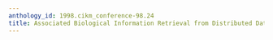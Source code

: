 ```yaml
---
anthology_id: 1998.cikm_conference-98.24
title: Associated Biological Information Retrieval from Distributed Databases
---
```

